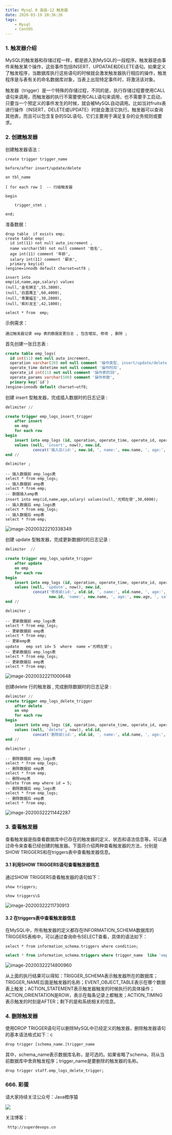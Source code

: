 ```yaml
---
title: Mysql 8 高级-12 触发器
date: 2020-03-19 20:36:26
tags: 
    - Mysql
    - CentOS
---
```


### 1. 触发器介绍

​    MySQL的触发器和存储过程一样，都是嵌入到MySQL的一段程序。触发器是由事件来触发某个操作，这些事件包括INSERT、UPDATAE和DELETE语句。如果定义了触发程序，当数据库执行这些语句的时候就会激发触发器执行相应的操作，触发程序是与表有关的命名数据库对象，当表上出现特定事件时，将激活该对象。       

​        触发器（trigger）是一个特殊的存储过程，不同的是，执行存储过程要使用CALL语句来调用，而触发器的执行不需要使用CALL语句来调用，也不需要手工启动，只要当一个预定义的事件发生的时候，就会被MySQL自动调用。比如当对fruits表进行操作（INSERT、DELETE或UPDATE）时就会激活它执行。触发器可以查询其他表，而且可以包含复杂的SQL语句。它们主要用于满足复杂的业务规则或要求。

<!--more-->

### 2. 创建触发器 

创建触发器语法：

```mysql
create trigger trigger_name 

before/after insert/update/delete

on tbl_name 

[ for each row ]  -- 行级触发器

begin

	trigger_stmt ;

end;
```

准备数据：

```mysql
drop table  if exists emp;
create table emp(
  id int(11) not null auto_increment ,
  name varchar(50) not null comment '姓名',
  age int(11) comment '年龄',
  salary int(11) comment '薪水',
  primary key(id)
)engine=innodb default charset=utf8 ;

insert into 
emp(id,name,age,salary) values
(null,'金毛狮王',55,3800),
(null,'白眉鹰王',60,4000),
(null,'青翼蝠王',38,2800),
(null,'紫衫龙王',42,1800);

select * from  emp;
```

示例需求：

```
通过触发器记录 emp 表的数据变更日志 , 包含增加, 修改 , 删除 ;
```

首先创建一张日志表 : 

```sql
create table emp_logs(
  id int(11) not null auto_increment,
  operation varchar(20) not null comment '操作类型, insert/update/delete',
  operate_time datetime not null comment '操作时间',
  operate_id int(11) not null comment '操作表的ID',
  operate_params varchar(500) comment '操作参数',
  primary key(`id`)
)engine=innodb default charset=utf8;
```

创建 insert 型触发器，完成插入数据时的日志记录 : 

```sql
delimiter //

create trigger emp_logs_insert_trigger
    after insert
    on emp
    for each row
begin
    insert into emp_logs (id, operation, operate_time, operate_id, operate_params)
    values (null, 'insert', now(), new.id,
            concat('插入后(id:', new.id, ', name:', new.name, ', age:', new.age, ', salary:', new.salary, ')'));
end //

delimiter ;
```

```mysql
-- 插入数据前 emp_logs表
select * from emp_logs;
-- 插入数据前 emp表
select * from emp;
-- 数据插入emp表
insert into emp(id,name,age,salary) values(null,'光明左使',30,6000);
-- 插入数据后 emp_logs表
select * from emp_logs;
-- 插入数据后 emp表
select * from emp;
```

![image-20200322210338349](/image/mysql/image-20200322210338349.png)

创建 update 型触发器，完成更新数据时的日志记录 : 

``` sql
delimiter  //

create trigger emp_logs_update_trigger
    after update
    on emp
    for each row
begin
    insert into emp_logs (id, operation, operate_time, operate_id, operate_params)
    values (null, 'update', now(), new.id,
            concat('修改前(id:', old.id, ', name:', old.name, ', age:', old.age, ', salary:', old.salary, ') , 修改后(id',
                   new.id, 'name:', new.name, ', age:', new.age, ', salary:', new.salary, ')'));
end //

delimiter ;
```

```mysql
-- 更新数据前 emp_logs表
select * from emp_logs;
-- 更新数据前 emp表
select * from emp;
-- 更新emp表
update   emp set id= 5  where  name ='光明左使';
-- 更新数据后 emp_logs表
select * from emp_logs;
-- 更新数据后 emp表
select * from emp;
```

![image-20200322211000648](/image/mysql/image-20200322211000648.png)

创建delete 行的触发器 , 完成删除数据时的日志记录 : 

```sql
delimiter //
create trigger emp_logs_delete_trigger
    after delete
    on emp
    for each row
begin
    insert into emp_logs (id, operation, operate_time, operate_id, operate_params)
    values (null, 'delete', now(), old.id,
            concat('删除前(id:', old.id, ', name:', old.name, ', age:', old.age, ', salary:', old.salary, ')'));
end //

delimiter ;
```

```mysql
-- 删除数据前 emp_logs表
select * from emp_logs;
-- 删除数据前 emp表
select * from emp;
-- 删除emp表
delete from emp where id = 5;
-- 删除数据后 emp_logs表
select * from emp_logs;
-- 删除数据后 emp表
select * from emp;
```

![image-20200322211442287](/image/mysql/image-20200322211442287.png)



### 3.  查看触发器

​       查看触发器是指查看数据库中已存在的触发器的定义、状态和语法信息等。可以通过命令来查看已经创建的触发器。下面将介绍两种查看触发器的方法，分别是SHOW TRIGGERS和在triggers表中查看触发器信息。

#### 3.1 利用SHOW TRIGGERS语句查看触发器信息

通过SHOW TRIGGERS查看触发器的语句如下：

```mysql
show triggers;
```

```mysql
show triggers\G
```



![image-20200322211730913](/image/mysql/image-20200322211730913.png)



#### 3.2  在triggers表中查看触发器信息

 在MySQL中，所有触发器的定义都存在INFORMATION_SCHEMA数据库的TRIGGERS表格中，可以通过查询命令SELECT查看，具体的语法如下：

```mysql
select * from information_schema.triggers where condition;
```

```sql
select * from information_schema.triggers where trigger_name  like 'emp_logs_delete%' \G
```

![image-20200322214800960](/image/mysql/image-20200322214800960.png)

​      从上面的执行结果可以得知：TRIGGER_SCHEMA表示触发器所在的数据库；TRIGGER_NAME后面是触发器的名称；EVENT_OBJECT_TABLE表示在哪个数据表上触发；ACTION_STATEMENT表示触发器触发的时候执行的具体操作；ACTION_ORIENTATION是ROW，表示在每条记录上都触发；ACTION_TIMING表示触发的时刻是AFTER；剩下的是和系统相关的信息。

### 4.  删除触发器

使用DROP TRIGGER语句可以删除MySQL中已经定义的触发器，删除触发器语句的基本语法格式如下：c

```mysql
drop trigger [schema_name.]trigger_name
```

其中，schema_name表示数据库名称，是可选的。如果省略了schema，将从当前数据库中舍弃触发程序；trigger_name是要删除的触发器的名称。

```mysql
drop trigger staff.emp_logs_delete_trigger;
```



### 666. 彩蛋

请大家持续关注公众号：Java橙序猿

 ![](/image/common/superdevops.jpg) 

关注博客：

```
 http://superdevops.cn
```

